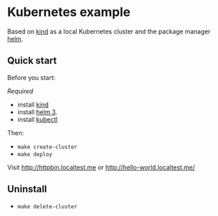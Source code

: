 # Kubernetes example
Based on [kind](https://kind.sigs.k8s.io) as a local Kubernetes cluster and the package manager [helm](https://helm.sh).


## Quick start

Before you start: 

_Required_
* install [kind](https://kind.sigs.k8s.io/docs/user/quick-start/#installation)
* install [helm 3](https://helm.sh/docs/intro/quickstart/#install-helm).
* install [kubectl](https://kubernetes.io/docs/tasks/tools/install-kubectl/)

Then: 

* `make create-cluster`
* `make deploy`

Visit http://httpbin.localtest.me or http://hello-world.localtest.me/

## Uninstall

* `make delete-cluster`

